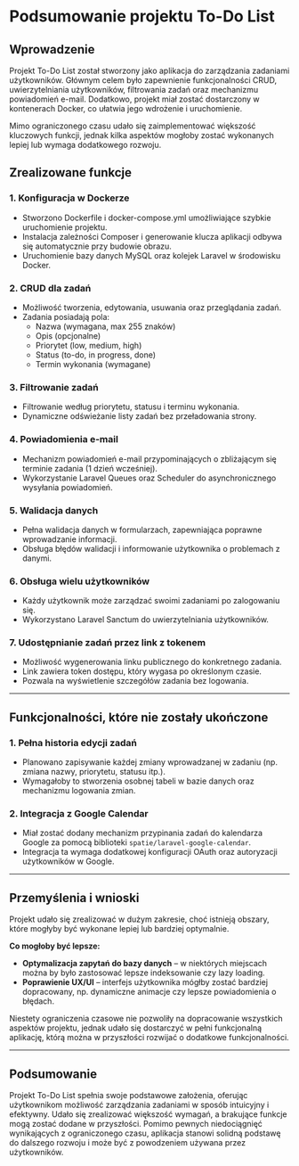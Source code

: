 # Podsumowanie projektu To-Do List

## Wprowadzenie
Projekt To-Do List został stworzony jako aplikacja do zarządzania zadaniami użytkowników. Głównym celem było zapewnienie funkcjonalności CRUD, uwierzytelniania użytkowników, filtrowania zadań oraz mechanizmu powiadomień e-mail. Dodatkowo, projekt miał zostać dostarczony w kontenerach Docker, co ułatwia jego wdrożenie i uruchomienie.

Mimo ograniczonego czasu udało się zaimplementować większość kluczowych funkcji, jednak kilka aspektów mogłoby zostać wykonanych lepiej lub wymaga dodatkowego rozwoju.

## Zrealizowane funkcje

### 1. **Konfiguracja w Dockerze**
- Stworzono Dockerfile i docker-compose.yml umożliwiające szybkie uruchomienie projektu.
- Instalacja zależności Composer i generowanie klucza aplikacji odbywa się automatycznie przy budowie obrazu.
- Uruchomienie bazy danych MySQL oraz kolejek Laravel w środowisku Docker.

### 2. **CRUD dla zadań**
- Możliwość tworzenia, edytowania, usuwania oraz przeglądania zadań.
- Zadania posiadają pola:
  - Nazwa (wymagana, max 255 znaków)
  - Opis (opcjonalne)
  - Priorytet (low, medium, high)
  - Status (to-do, in progress, done)
  - Termin wykonania (wymagane)

### 3. **Filtrowanie zadań**
- Filtrowanie według priorytetu, statusu i terminu wykonania.
- Dynamiczne odświeżanie listy zadań bez przeładowania strony.

### 4. **Powiadomienia e-mail**
- Mechanizm powiadomień e-mail przypominających o zbliżającym się terminie zadania (1 dzień wcześniej).
- Wykorzystanie Laravel Queues oraz Scheduler do asynchronicznego wysyłania powiadomień.

### 5. **Walidacja danych**
- Pełna walidacja danych w formularzach, zapewniająca poprawne wprowadzanie informacji.
- Obsługa błędów walidacji i informowanie użytkownika o problemach z danymi.

### 6. **Obsługa wielu użytkowników**
- Każdy użytkownik może zarządzać swoimi zadaniami po zalogowaniu się.
- Wykorzystano Laravel Sanctum do uwierzytelniania użytkowników.

### 7. **Udostępnianie zadań przez link z tokenem**
- Możliwość wygenerowania linku publicznego do konkretnego zadania.
- Link zawiera token dostępu, który wygasa po określonym czasie.
- Pozwala na wyświetlenie szczegółów zadania bez logowania.

---

## Funkcjonalności, które nie zostały ukończone

### 1. **Pełna historia edycji zadań**
- Planowano zapisywanie każdej zmiany wprowadzanej w zadaniu (np. zmiana nazwy, priorytetu, statusu itp.).
- Wymagałoby to stworzenia osobnej tabeli w bazie danych oraz mechanizmu logowania zmian.

### 2. **Integracja z Google Calendar**
- Miał zostać dodany mechanizm przypinania zadań do kalendarza Google za pomocą biblioteki `spatie/laravel-google-calendar`.
- Integracja ta wymaga dodatkowej konfiguracji OAuth oraz autoryzacji użytkowników w Google.

---

## Przemyślenia i wnioski
Projekt udało się zrealizować w dużym zakresie, choć istnieją obszary, które mogłyby być wykonane lepiej lub bardziej optymalnie.

**Co mogłoby być lepsze:**
- **Optymalizacja zapytań do bazy danych** – w niektórych miejscach można by było zastosować lepsze indeksowanie czy lazy loading.
- **Poprawienie UX/UI** – interfejs użytkownika mógłby zostać bardziej dopracowany, np. dynamiczne animacje czy lepsze powiadomienia o błędach.

Niestety ograniczenia czasowe nie pozwoliły na dopracowanie wszystkich aspektów projektu, jednak udało się dostarczyć w pełni funkcjonalną aplikację, którą można w przyszłości rozwijać o dodatkowe funkcjonalności.

---

## Podsumowanie
Projekt To-Do List spełnia swoje podstawowe założenia, oferując użytkownikom możliwość zarządzania zadaniami w sposób intuicyjny i efektywny. Udało się zrealizować większość wymagań, a brakujące funkcje mogą zostać dodane w przyszłości. Pomimo pewnych niedociągnięć wynikających z ograniczonego czasu, aplikacja stanowi solidną podstawę do dalszego rozwoju i może być z powodzeniem używana przez użytkowników.

